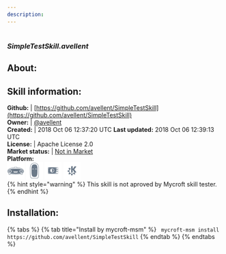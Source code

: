 ```yaml
---    
description:   
---    
```

#   
### _SimpleTestSkill.avellent_  
## About:  


## Skill information:  
**Github:** | [https://github.com/avellent/SimpleTestSkill](https://github.com/avellent/SimpleTestSkill)  
**Owner:** | [@avellent](https://github.com/avellent)  
**Created:** | 2018 Oct 06 12:37:20 UTC  **Last updated:** 2018 Oct 06 12:39:13 UTC  
**License:** | Apache License 2.0  
**Market status:** | [Not in Market](https://market.mycroft.ai/skill/)  
**Platform:**  
 ![](../.gitbook/assets/mark-1-icon.png)  ![](../.gitbook/assets/mark-2-icon.png)  ![](../.gitbook/assets/picroft-icon.png)  ![](../.gitbook/assets/kde.png)   
{% hint style="warning" %}
This skill is not aproved by Mycroft skill tester.
{% endhint %}
    
## Installation:  
{% tabs %}
{% tab title="Install by mycroft-msm" %}
``` mycroft-msm install https://github.com/avellent/SimpleTestSkill```
{% endtab %}
  {% endtabs %}
  